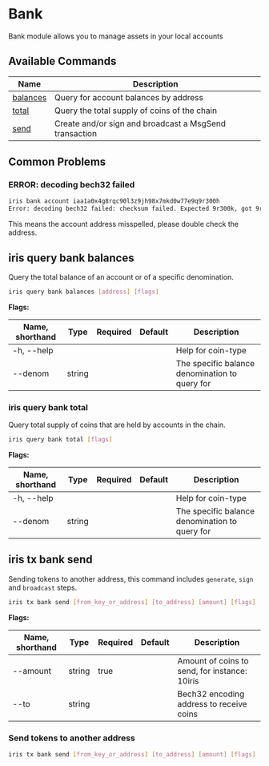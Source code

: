 # Bank

Bank module allows you to manage assets in your local accounts

## Available Commands

| Name                                             | Description                         |
| ------------------------------------------------ | ----------------------------------- |
| [balances](#iris-query-bank-balances)            | Query for account balances by address                     |
| [total](#iris-query-bank-total)                  | Query the total supply of coins of the chain                   |
| [send](#iris-tx-bank-send)                       | Create and/or sign and broadcast a MsgSend transaction     |

## Common Problems

### ERROR: decoding bech32 failed

```bash
iris bank account iaa1a0x4g8rqc90l3z9jh98x7mkd0w77e9q9r300h 
Error: decoding bech32 failed: checksum failed. Expected 9r300k, got 9r300h.
```

This means the account address misspelled, please double check the address.

## iris query bank balances

Query the total balance of an account or of a specific denomination.

```bash
iris query bank balances [address] [flags]
```

**Flags:**

| Name, shorthand | Type   | Required | Default               | Description                                                   |
| --------------- | ------ | -------- | --------------------- | ------------------------------------------------------------- |
| -h, --help      |        |          |                       | Help for coin-type                                            |
| --denom         | string |          |                       | The specific balance denomination to query for                |

### iris query bank total

Query total supply of coins that are held by accounts in the chain.

```bash
iris query bank total [flags]
```
**Flags:**

| Name, shorthand | Type   | Required | Default               | Description                                                   |
| --------------- | ------ | -------- | --------------------- | ------------------------------------------------------------- |
| -h, --help      |        |          |                       | Help for coin-type                                            |
| --denom         | string |          |                       | The specific balance denomination to query for                |


## iris tx bank send

Sending tokens to another address, this command includes `generate`, `sign` and `broadcast` steps.

```bash
iris tx bank send [from_key_or_address] [to_address] [amount] [flags]
```

**Flags:**

| Name, shorthand | Type   | Required | Default | Description                                   |
| --------------- | ------ | -------- | ------- | --------------------------------------------- |
| --amount        | string | true     |         | Amount of coins to send, for instance: 10iris |
| --to            | string |          |         | Bech32 encoding address to receive coins      |

### Send tokens to another address

```bash
iris tx bank send [from_key_or_address] [to_address] [amount] [flags]
```
